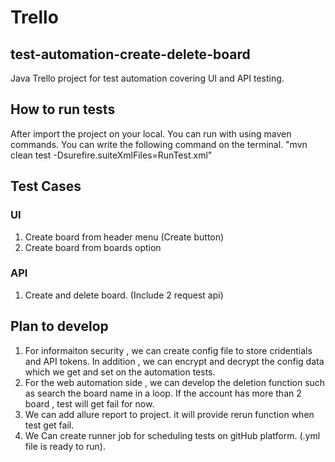 # Trello
## test-automation-create-delete-board
Java Trello project for test automation covering UI and API testing.

## How to run tests
After import the project on your local. You can run with using maven commands. You can write the following command on the terminal.
"mvn clean test -Dsurefire.suiteXmlFiles=RunTest.xml"


## Test Cases

### UI 
1. Create board from header menu (Create button)
2. Create board from boards option
### API
1. Create and delete board. (Include 2 request api)


## Plan to develop
1. For informaiton security , we can create config file to store cridentials and API tokens. In addition , we can encrypt and decrypt the config data which we get and set on the automation tests.
2. For the web automation side , we can develop the deletion function such as search the board name in a loop. If the account has more than 2 board , test will get fail for now.
3. We can add allure report to project. it will provide rerun function when test get fail.
4. We Can create runner job for scheduling tests on gitHub platform. (.yml file is ready to run).
